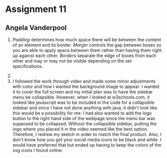 # Assignment 11
## Angela Vanderpool

1. *Padding* determines how much space there will be between the content of an element and its border. *Margin* controls the gap between boxes so you are able to apply space between them rather than having them right up against each other. *Borders* separate the edge of boxes from each other and may or may not be visible depending on the set specifications.

2. <!-- Insert image of sketch -->

3. <!-- Work cycle summary --> I followed the work through video and made some minor adjustments with color and how I wanted the background image to appear. I wanted it to cover the full screen and my initial plan was to have the sidebar menu be collapsible. However, when I looked at w3schools.com, it looked like javascript was to be included in the code for a collapsible sidebar and since I have not done anything with java, it didn't look like this would be a possibility for me. I had also wanted to add the logo button to the right hand side of the webpage since the menu bar was supposed to be collapsed. Without the collapsible sidebar, putting the logo where you placed it in the video seemed like the best option. Therefore, I redrew my sketch in order to match the final product. Also, I don't know how you got your social media icons to be black and white. I would have preferred that but ended up having to keep the colors of the svg icons I found online.
